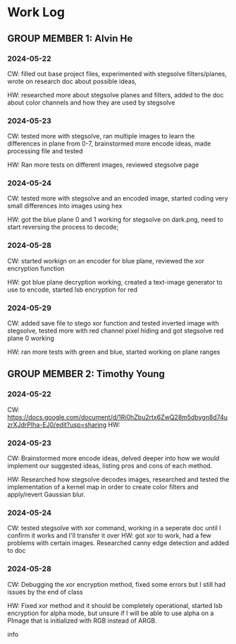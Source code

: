 # Work Log

## GROUP MEMBER 1: Alvin He

### 2024-05-22
CW: filled out base project files, experimented with stegsolve filters/planes, wrote on research doc about possible ideas,

HW: researched more about stegsolve planes and filters, added to the doc about color channels and how they are used by stegsolve

### 2024-05-23
CW: tested more with stegsolve, ran multiple images to learn the differences in plane from 0-7, brainstormed more encode ideas, made processing file and tested

HW: Ran more tests on different images, reviewed stegsolve page

### 2024-05-24
CW: tested more with stegsolve and an encoded image, started coding very small differences into images using hex

HW: got the blue plane 0 and 1 working for stegsolve on dark.png, need to start reversing the process to decode;

### 2024-05-28
CW: started workign on an encoder for blue plane, reviewed the xor encryption function

HW: got blue plane decryption working, created a text-image generator to use to encode, started lsb encryption for red

### 2024-05-29
CW: added save file to stego xor function and tested inverted image with stegsolve, tested more with red channel pixel hiding and got stegsolve red plane 0 working

HW: ran more tests with green and blue, started working on plane ranges


## GROUP MEMBER 2: Timothy Young

### 2024-05-22
CW: https://docs.google.com/document/d/1Ri0hZbu2rtx6ZwQ28m5dbygn8d74uzrXJdrPIha-EJ0/edit?usp=sharing
HW:
### 2024-05-23
CW: Brainstormed more encode ideas, delved deeper into how we would implement our suggested ideas, listing pros and cons of each method.

HW: Researched how stegsolve decodes images, researched and tested the implementation of a kernel map in order to create color filters and apply/revert Gaussian blur.  

### 2024-05-24
CW: tested stegsolve with xor command, working in a seperate doc until I confirm it works and I'll transfer it over
HW: got xor to work, had a few problems with certain images. Researched canny edge detection and added to doc


### 2024-05-28
CW: Debugging the xor encryption method, fixed some errors but I still had issues by the end of class

HW: Fixed xor method and it should be completely operational, started lsb encryption for alpha mode, but unsure if I will be able to use alpha on a PImage that is initialized with RGB instead of ARGB.

info
